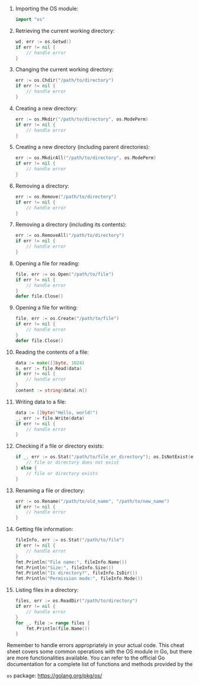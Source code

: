 1. Importing the OS module:
   ```go
   import "os"
   ```

2. Retrieving the current working directory:
   ```go
   wd, err := os.Getwd()
   if err != nil {
       // handle error
   }
   ```

3. Changing the current working directory:
   ```go
   err := os.Chdir("/path/to/directory")
   if err != nil {
       // handle error
   }
   ```

4. Creating a new directory:
   ```go
   err := os.Mkdir("/path/to/directory", os.ModePerm)
   if err != nil {
       // handle error
   }
   ```

5. Creating a new directory (including parent directories):
   ```go
   err := os.MkdirAll("/path/to/directory", os.ModePerm)
   if err != nil {
       // handle error
   }
   ```

6. Removing a directory:
   ```go
   err := os.Remove("/path/to/directory")
   if err != nil {
       // handle error
   }
   ```

7. Removing a directory (including its contents):
   ```go
   err := os.RemoveAll("/path/to/directory")
   if err != nil {
       // handle error
   }
   ```

8. Opening a file for reading:
   ```go
   file, err := os.Open("/path/to/file")
   if err != nil {
       // handle error
   }
   defer file.Close()
   ```

9. Opening a file for writing:
   ```go
   file, err := os.Create("/path/to/file")
   if err != nil {
       // handle error
   }
   defer file.Close()
   ```

10. Reading the contents of a file:
    ```go
    data := make([]byte, 1024)
    n, err := file.Read(data)
    if err != nil {
        // handle error
    }
    content := string(data[:n])
    ```

11. Writing data to a file:
    ```go
    data := []byte("Hello, world!")
    _, err := file.Write(data)
    if err != nil {
        // handle error
    }
    ```

12. Checking if a file or directory exists:
    ```go
    if _, err := os.Stat("/path/to/file_or_directory"); os.IsNotExist(err) {
        // file or directory does not exist
    } else {
        // file or directory exists
    }
    ```

13. Renaming a file or directory:
    ```go
    err := os.Rename("/path/to/old_name", "/path/to/new_name")
    if err != nil {
        // handle error
    }
    ```

14. Getting file information:
    ```go
    fileInfo, err := os.Stat("/path/to/file")
    if err != nil {
        // handle error
    }
    fmt.Println("File name:", fileInfo.Name())
    fmt.Println("Size:", fileInfo.Size())
    fmt.Println("Is directory?", fileInfo.IsDir())
    fmt.Println("Permission mode:", fileInfo.Mode())
    ```

15. Listing files in a directory:
    ```go
    files, err := os.ReadDir("/path/to/directory")
    if err != nil {
        // handle error
    }
    for _, file := range files {
        fmt.Println(file.Name())
    }
    ```

Remember to handle errors appropriately in your actual code. This cheat sheet covers some common operations with the OS module in Go, but there are more functionalities available. You can refer to the official Go documentation for a complete list of functions and methods provided by the

 `os` package: https://golang.org/pkg/os/
